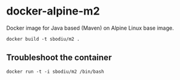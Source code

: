 # docker-alpine-m2
Docker image for Java based (Maven) on Alpine Linux base image. 

    docker build -t sbodiu/m2 .

## Troubleshoot the container

    docker run -t -i sbodiu/m2 /bin/bash
